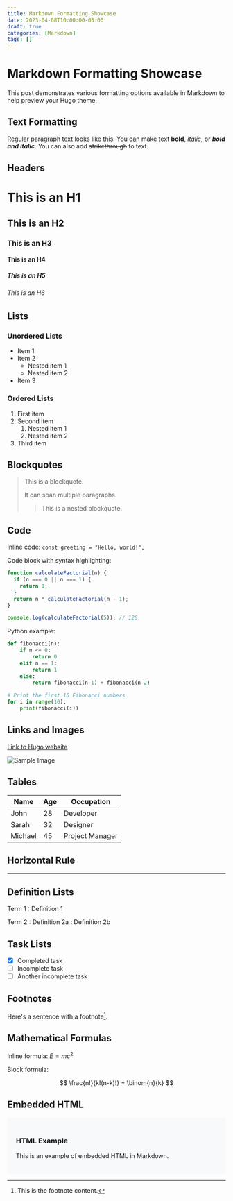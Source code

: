```yaml
---
title: Markdown Formatting Showcase
date: 2023-04-08T10:00:00-05:00
draft: true
categories: [Markdown]
tags: []
---
```


# Markdown Formatting Showcase

This post demonstrates various formatting options available in Markdown to help preview your Hugo theme.

## Text Formatting

Regular paragraph text looks like this. You can make text **bold**, *italic*, or ***bold and italic***. You can also add ~~strikethrough~~ to text.

## Headers

# This is an H1
## This is an H2
### This is an H3
#### This is an H4
##### This is an H5
###### This is an H6

## Lists

### Unordered Lists

* Item 1
* Item 2
  * Nested item 1
  * Nested item 2
* Item 3

### Ordered Lists

1. First item
2. Second item
   1. Nested item 1
   2. Nested item 2
3. Third item

## Blockquotes

> This is a blockquote.
> 
> It can span multiple paragraphs.
>
> > This is a nested blockquote.

## Code

Inline code: `const greeting = "Hello, world!";`

Code block with syntax highlighting:

```javascript
function calculateFactorial(n) {
  if (n === 0 || n === 1) {
    return 1;
  }
  return n * calculateFactorial(n - 1);
}

console.log(calculateFactorial(5)); // 120
```

Python example:

```python
def fibonacci(n):
    if n <= 0:
        return 0
    elif n == 1:
        return 1
    else:
        return fibonacci(n-1) + fibonacci(n-2)
        
# Print the first 10 Fibonacci numbers
for i in range(10):
    print(fibonacci(i))
```

## Links and Images

[Link to Hugo website](https://gohugo.io/)

![Sample Image](https://example.com/sample-image.jpg)

## Tables

| Name    | Age | Occupation     |
|---------|-----|----------------|
| John    | 28  | Developer      |
| Sarah   | 32  | Designer       |
| Michael | 45  | Project Manager|

## Horizontal Rule

---

## Definition Lists

Term 1
: Definition 1

Term 2
: Definition 2a
: Definition 2b

## Task Lists

- [x] Completed task
- [ ] Incomplete task
- [ ] Another incomplete task

## Footnotes

Here's a sentence with a footnote[^1].

[^1]: This is the footnote content.

## Mathematical Formulas

Inline formula: $E = mc^2$

Block formula:

$$
\frac{n!}{k!(n-k)!} = \binom{n}{k}
$$

## Embedded HTML

<div style="padding: 20px; background-color: #f8f9fa; border-radius: 5px;">
  <h3>HTML Example</h3>
  <p>This is an example of embedded HTML in Markdown.</p>
</div>
